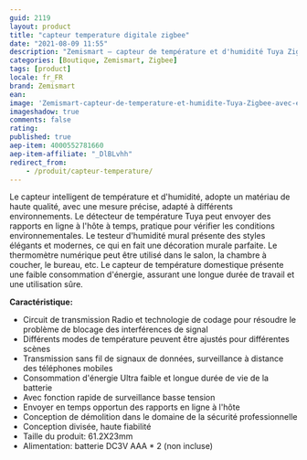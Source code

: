 ```yaml
---
guid: 2119
layout: product 
title: "capteur temperature digitale zigbee"
date: "2021-08-09 11:55"
description: "Zemismart – capteur de température et d'humidité Tuya Zigbee, avec écran LCD, moniteur en temps réel, pour maison intelligente, lien Intelligent"
categories: [Boutique, Zemismart, Zigbee]
tags: [product]
locale: fr_FR
brand: Zemismart
ean: 
image: 'Zemismart-capteur-de-temperature-et-humidite-Tuya-Zigbee-avec-ecran-LCD-moniteur-de-temps.jpg'
imageshadow: true
comments: false
rating:  
published: true
aep-item: 4000552781660
aep-item-affiliate: "_DlBLvhh"
redirect_from: 
    - /produit/capteur-temperature/
---
```



Le capteur intelligent de température et d'humidité, adopte un matériau de haute qualité, avec une mesure précise, adapté à différents environnements. Le détecteur de température Tuya peut envoyer des rapports en ligne à l'hôte à temps, pratique pour vérifier les conditions environnementales. Le testeur d'humidité mural présente des styles élégants et modernes, ce qui en fait une décoration murale parfaite. Le thermomètre numérique peut être utilisé dans le salon, la chambre à coucher, le bureau, etc. Le capteur de température domestique présente une faible consommation d'énergie, assurant une longue durée de travail et une utilisation sûre.

**Caractéristique:**

- Circuit de transmission Radio et technologie de codage pour résoudre le problème de blocage des interférences de signal
- Différents modes de température peuvent être ajustés pour différentes scènes
- Transmission sans fil de signaux de données, surveillance à distance des téléphones mobiles
- Consommation d'énergie Ultra faible et longue durée de vie de la batterie
- Avec fonction rapide de surveillance basse tension
- Envoyer en temps opportun des rapports en ligne à l'hôte
- Conception de démolition dans le domaine de la sécurité professionnelle
- Conception divisée, haute fiabilité
- Taille du produit: 61.2X23mm
- Alimentation: batterie DC3V AAA * 2 (non incluse)
